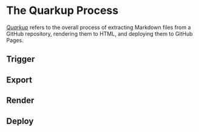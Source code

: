 # The Quarkup Process

[*Quarkup*](glossary.md) refers to the overall process of extracting Markdown files from a GitHub repository, rendering them to HTML, and deploying them to GitHub Pages.


## Trigger


## Export


## Render


## Deploy
